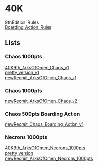 # 40K
[9thEdition_Rules](https://wahapedia.ru/wh40k9ed/the-rules/core-rules/)\
[Boarding_Action_Rules](https://wahapedia.ru/wh40k9ed/the-rules/boarding-action-rules/)

## Lists

### Chaos 1000pts
[40K9th_ArksOfOmen_Chaos_v1](./40K9TH-ArksOfOmen-chaos-1000pts.html)\
[pretty_version_v1](./40K9TH-ArksOfOmen-chaos-1000pts_pretty.html)\
[newRecruit_ArksOfOmen_Chaos_v1](https://www.newrecruit.eu/app/list/RsUHv)
### Chaos 1000pts
[newRecruit_ArksOfOmen_Chaos_v2](https://www.newrecruit.eu/app/list/OdWig)
### Chaos 500pts Boarding Action
[newRecruit_Chaos_Boarding_Action_v1](https://www.newrecruit.eu/app/list/ZNQVC)


### Necrons 1000pts
[40K9th_ArksOfOmen_Necrons_1000pts](./40K9TH-ArksOfOmen-Necrons1000pts.html)\
[pretty_version](./40K9TH-ArksOfOmen-Necrons1000pts_pretty.html)\
[newRecruit_ArksOfOmen_Necrons_1000pts](https://www.newrecruit.eu/app/list/zbMZt)




